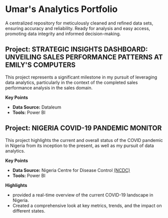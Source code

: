 # Umar's Analytics Portfolio

A centralized repository for meticulously cleaned and refined data sets, ensuring accuracy and reliability. Ready for analysis and easy access, promoting data integrity and informed decision-making. 



## Project: STRATEGIC INSIGHTS DASHBOARD: UNVEILING SALES PERFORMANCE PATTERNS AT EMILY'S COMPUTERS

This project represents a significant milestone in my pursuit of leveraging data analytics, particularly in the context of the completed sales performance analysis in the sales domain.

__Key Points__

* __Data Source:__ Dataleum
* __Tools:__ Power BI

## Project: NIGERIA COVID-19 PANDEMIC MONITOR
This project highlights the current and overall status of the COVID pandemic in Nigeria from its inception to the present, as well as my pursuit of data analytics.

__Key Points__

* __Data Source:__ Nigeria Centre for Disease Control [(NCDC)](https://covid19.ncdc.gov.ng/)
* __Tools:__ Power BI

__Highlights__

* provided a real-time overview of the current COVID-19 landscape in Nigeria.
* Created a comprehensive look at key metrics, trends, and the impact on different states.
